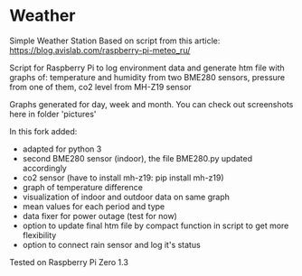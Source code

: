 # Weather
Simple Weather Station
Based on script from this article:
https://blog.avislab.com/raspberry-pi-meteo_ru/

Script for Raspberry Pi to log environment data and generate htm file with graphs of:
  temperature and humidity from two BME280 sensors, 
  pressure from one of them, 
  co2 level from MH-Z19 sensor
  
Graphs generated for day, week and month.
You can check out screenshots here in folder 'pictures'

In this fork added:
- adapted for python 3
- second BME280 sensor (indoor), the file BME280.py updated accordingly
- co2 sensor (have to install mh-z19: pip install mh-z19)
- graph of temperature difference
- visualization of indoor and outdoor data on same graph
- mean values for each period and type
- data fixer for power outage (test for now)
- option to update final htm file by compact function in script to get more flexibility 
- option to connect rain sensor and log it's status

Tested on Raspberry Pi Zero 1.3

